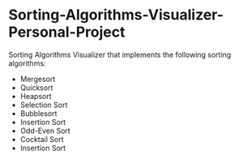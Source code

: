 # Sorting-Algorithms-Visualizer-Personal-Project

Sorting Algorithms Visualizer that implements the following sorting algorithms:

- Mergesort
- Quicksort
- Heapsort
- Selection Sort
- Bubblesort
- Insertion Sort
- Odd-Even Sort
- Cocktail Sort
- Insertion Sort
